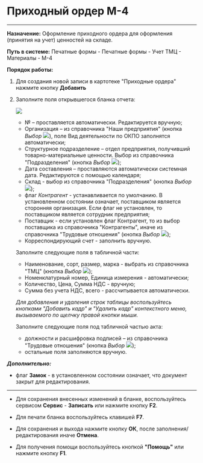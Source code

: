 ﻿# Приходный ордер М-4
- - -
**Назначение:** Оформление приходного ордера для оформления (принятия на учет) ценностей на складе.

**Путь в системе:**  Печатные формы - Печатные формы - Учет ТМЦ - Материалы - М-4

**Порядок работы:**

1. Для создания новой записи в картотеке "Приходные ордера" нажмите кнопку **Добавить**

2. Заполните поля открывшегося бланка отчета:

    ![](topic:ПечатныеФормы.AddFiles.Screenshot_10179.jpg)

    - № – проставляется автоматически. Редактируется вручную;
    - Организация – из справочника "Наши предприятия" (кнопка *Выбор* ![](topic:Com.AddFiles.Buttons.Btn_select.png)), поле Вид деятельности по ОКПО заполнятся автоматически;
    - Структурное подразделение – отдел предприятия, получивший товарно-материальные ценности. Выбор из справочника "Подразделения" (кнопка *Выбор* ![](topic:Com.AddFiles.Buttons.Btn_select.png));
    - Дата составления – проставляются автоматически системная дата. Редактируются с помощью календаря;
    - Склад - выбор из справочника "Подразделения" (кнопка *Выбор* ![](topic:Com.AddFiles.Buttons.Btn_select.png));
    - флаг *Контрагент* - устанавливается по умолчанию. В установленном состоянии означает, поставщиком является сторонняя организация. Если флаг не установлен, то поставщиком является сотрудник предприятия;
    - Поставщик - если установлен флаг Контрагент, то из выбор поставщика из справочника "Контрагенты", иначе из справочника "Трудовые отношения" (кнопка *Выбор* ![](topic:Com.AddFiles.Buttons.Btn_select.png));
    - Корреспондирующий счет - заполнить вручную.

    Заполните следующие поля в табличной части:

    - Наименование, сорт, размер, марка - выбрать из справочника "ТМЦ" (кнопка *Выбор* ![](topic:Com.AddFiles.Buttons.Btn_select.png));
    - Номенклатурный номер, Единица измерения - автоматически;
    - Количество, Цена, Сумма НДС - вручную;
    - Сумма без учета НДС, всего  - рассчитывается автоматически.

    *Для добавления и удаления строк таблицы воспользуйтесь кнопками "Добавить кадр" и "Удалить кадр" контекстного меню, вызываемого по щелчку правой кнопки мыши.*

    Заполните следующие поля под табличной частью акта:

    - должности и расшифровка подписей – из справочника "Трудовые отношения" (кнопка *Выбор* ![](topic:Com.AddFiles.Buttons.Btn_select.png));
    - остальные поля заполняются вручную. 

***Дополнительно:***
- флаг **Замок** - в установленном состоянии означает, что документ закрыт для редактирования.

______________________

- Для сохранения внесенных изменений в бланке, воспользуйтесь сервисом **Сервис** - **Записать** или нажмите кнопку **F2**.

- Для печати бланка воспользуйтесь клавишей **F7**. 

- Для сохранения и выхода нажмите кнопку **ОК**, после заполнения/редактирования иначе **Отмена**.

- Для получения помощи воспользуйтесь кнопкой  **"Помощь"** или нажмите кнопку **F1**.
